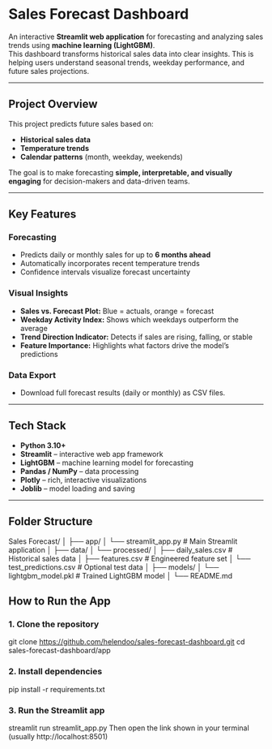 # Sales Forecast Dashboard

An interactive **Streamlit web application** for forecasting and analyzing sales trends using **machine learning (LightGBM)**.  
This dashboard transforms historical sales data into clear insights. This is helping users understand seasonal trends, weekday performance, and future sales projections.

---

## Project Overview

This project predicts future sales based on:
- **Historical sales data**
- **Temperature trends**
- **Calendar patterns** (month, weekday, weekends)

The goal is to make forecasting **simple, interpretable, and visually engaging** for decision-makers and data-driven teams.

---

## Key Features

### Forecasting
- Predicts daily or monthly sales for up to **6 months ahead**
- Automatically incorporates recent temperature trends
- Confidence intervals visualize forecast uncertainty

### Visual Insights
- **Sales vs. Forecast Plot:** Blue = actuals, orange = forecast  
- **Weekday Activity Index:** Shows which weekdays outperform the average  
- **Trend Direction Indicator:** Detects if sales are rising, falling, or stable  
- **Feature Importance:** Highlights what factors drive the model’s predictions  

### Data Export
- Download full forecast results (daily or monthly) as CSV files.

---

## Tech Stack

- **Python 3.10+**
- **Streamlit** – interactive web app framework  
- **LightGBM** – machine learning model for forecasting  
- **Pandas / NumPy** – data processing  
- **Plotly** – rich, interactive visualizations  
- **Joblib** – model loading and saving  

---

## Folder Structure

Sales Forecast/
│
├── app/
│   └── streamlit_app.py           # Main Streamlit application
│
├── data/
│   └── processed/
│       ├── daily_sales.csv        # Historical sales data
│       ├── features.csv           # Engineered feature set
│       └── test_predictions.csv   # Optional test data
│
├── models/
│   └── lightgbm_model.pkl         # Trained LightGBM model
│
└── README.md

## How to Run the App
### 1. Clone the repository
git clone https://github.com/helendoo/sales-forecast-dashboard.git
cd sales-forecast-dashboard/app

### 2. Install dependencies
pip install -r requirements.txt

### 3. Run the Streamlit app
streamlit run streamlit_app.py
Then open the link shown in your terminal (usually http://localhost:8501)


